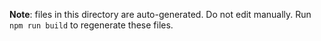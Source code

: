 **Note**: files in this directory are auto-generated. Do not edit manually. Run `npm run build` to regenerate these files.